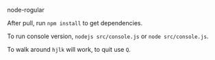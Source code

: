node-rogular

After pull, run `npm install` to get dependencies.

To run console version, `nodejs src/console.js` or `node src/console.js`.

To walk around `hjlk` will work, to quit use `Q`.
